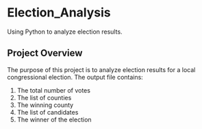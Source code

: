# Election_Analysis

Using Python to analyze election results. 

## Project Overview
The purpose of this project is to analyze election results for a local congressional election. The output file contains:
1. The total number of votes
2. The list of counties
3. The winning county
4. The list of candidates
5. The winner of the election
